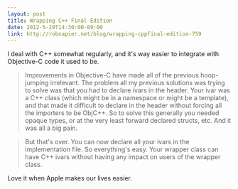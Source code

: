 ```yaml
---
layout: post
title: Wrapping C++ Final Edition
date: 2012-5-29T14:30:00-09:00
link: http://robnapier.net/blog/wrapping-cppfinal-edition-759
---
```


I deal with C++ somewhat regularly, and it's way easier to integrate with Objective-C code it used to be.

> Improvements in Objective-C have made all of the previous hoop-jumping irrelevant. The problem all my previous solutions was trying to solve was that you had to declare ivars in the header. Your ivar was a C++ class (which might be in a namespace or might be a template), and that made it difficult to declare in the header without forcing all the importers to be ObjC++. So to solve this generally you needed opaque types, or at the very least forward declared structs, etc. And it was all a big pain.

> But that's over. You can now declare all your ivars in the implementation file. So everything's easy. Your wrapper class can have C++ ivars without having any impact on users of the wrapper class.

Love it when Apple makes our lives easier.
